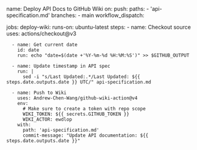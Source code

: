 name: Deploy API Docs to GitHub Wiki
on:
  push:
    paths:
      - 'api-specification.md'
    branches:
      - main
  workflow_dispatch:

jobs:
  deploy-wiki:
    runs-on: ubuntu-latest
    steps:
      - name: Checkout source
        uses: actions/checkout@v3

      - name: Get current date
        id: date
        run: echo "date=$(date +'%Y-%m-%d %H:%M:%S')" >> $GITHUB_OUTPUT

      - name: Update timestamp in API spec
        run: |
          sed -i "s/Last Updated:.*/Last Updated: ${{ steps.date.outputs.date }} UTC/" api-specification.md

      - name: Push to Wiki
        uses: Andrew-Chen-Wang/github-wiki-action@v4
        env:
          # Make sure to create a token with repo scope
          WIKI_TOKEN: ${{ secrets.GITHUB_TOKEN }}
          WIKI_ACTOR: ewdlop
        with:
          path: 'api-specification.md'
          commit-message: "Update API documentation: ${{ steps.date.outputs.date }}"
